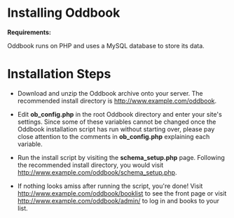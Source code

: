 # Installing Oddbook #

**Requirements:**

Oddbook runs on PHP and uses a MySQL database to store its data.

# Installation Steps #

  * Download and unzip the Oddbook archive onto your server. The recommended install directory is http://www.example.com/oddbook.

  * Edit **ob\_config.php** in the root Oddbook directory and enter your site's settings. Since some of these variables cannot be changed once the Oddbook installation script has run without starting over, please pay close attention to the comments in **ob\_config.php** explaining each variable.

  * Run the install script by visiting the **schema\_setup.php** page.  Following the recommended install directory, you would visit http://www.example.com/oddbook/schema_setup.php.

  * If nothing looks amiss after running the script, you're done!  Visit http://www.example.com/oddbook/booklist to see the front page or visit http://www.example.com/oddbook/admin/ to log in and books to your list.